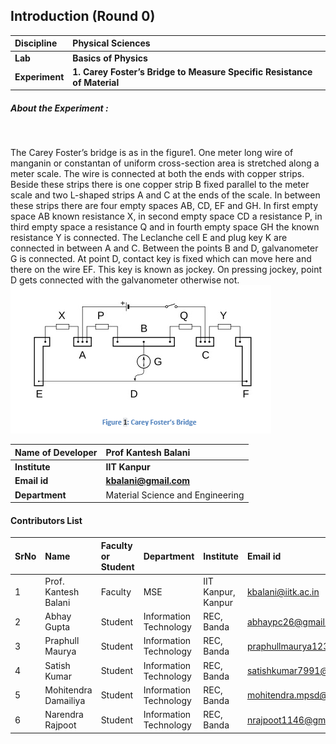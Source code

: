 ## Introduction (Round 0)



<b>Discipline | <b>Physical Sciences
:--|:--|
<b> Lab | <b> Basics of Physics
<b> Experiment|     <b> 1. Carey Foster’s Bridge to Measure Specific Resistance of Material

<h5> About the Experiment : </h5> <br>

The Carey Foster’s bridge is as in the figure1. One meter long wire of manganin or constantan of uniform cross-section area is stretched along a meter scale. The wire is connected at both the ends with copper strips. Beside these strips there is one copper strip B fixed parallel to the meter scale and two L-shaped strips A and C at the ends of the scale. In between these strips there are four empty spaces AB, CD, EF and GH. In first empty space AB known resistance X, in second empty space CD a resistance P, in third empty space a resistance Q and in fourth empty space GH the known resistance Y is connected. The Leclanche cell E and plug key K are connected in between A and C. Between the points B and D, galvanometer G is connected. At point D, contact key is fixed which can move here and there on the wire EF. This key is known as jockey. On pressing jockey, point D gets connected with the galvanometer otherwise not.
<img src="experiment/images/fig1.PNG">

<b>Name of Developer | <b> Prof Kantesh Balani
:--|:--|
<b> Institute | <b> IIT Kanpur
<b> Email id|     <b> kbalani@gmail.com
<b> Department | Material Science and Engineering

#### Contributors List

SrNo | Name | Faculty or Student | Department| Institute | Email id
:--|:--|:--|:--|:--|:--|
1 | Prof. Kantesh Balani | Faculty | MSE | IIT Kanpur, Kanpur | kbalani@iitk.ac.in
2 | Abhay Gupta | Student | Information Technology | REC, Banda |abhaypc26@gmail.com
3 | Praphull Maurya | Student | Information Technology | REC, Banda |praphullmaurya123@gmail.com
4 | Satish Kumar | Student | Information Technology | REC, Banda |satishkumar7991@gmail.com
5 | Mohitendra Damailiya | Student | Information Technology | REC, Banda |mohitendra.mpsd@gmail.com
6 | Narendra Rajpoot | Student | Information Technology | REC, Banda |nrajpoot1146@gmail.com


